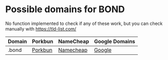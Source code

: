 # Possible domains for BOND

No function implemented to check if any of these work, but you can check manually with https://tld-list.com/

| Domain | Porkbun | NameCheap | Google Domains |
|---|---|---|---|
| .bond | [Porkbun](https://porkbun.com/checkout/search?prb=e814663da1&tlds=&idnLanguage=&search=search&q=.bond) | [Namecheap](https://www.namecheap.com/domains/registration/results/?domain=.bond) | [Google](https://domains.google.com/registrar/search?searchTerm=.bond) |

